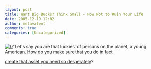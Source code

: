 ```yaml
---
layout: post
title: Want Big Bucks? Think Small - How Not to Ruin Your Life
date: 2005-12-19 12:02
author: metavalent
comments: true
categories: [Uncategorized]
---
```

<!--Lead Photo --><a href="http://finance.yahoo.com/columnist/article/yourlife/1789"><img src="http://us.news2.yimg.com/us.yimg.com/p/fi/pr/55890.jpg" border="0" alt="0" /></a><!-- Commentary -->"Let's say you are that luckiest of persons on the planet, a young American. How do you make sure that you do in fact 
<a href="http://finance.yahoo.com/columnist/article/yourlife/1789">create that asset you need so desperately</a>?

